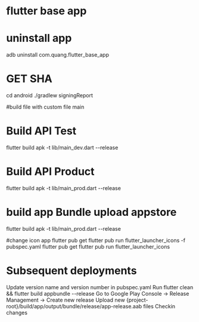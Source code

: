 # flutter base app

# uninstall app
adb uninstall com.quang.flutter_base_app

# GET SHA
cd android
./gradlew signingReport

#build file with custom file main
# Build API Test
flutter build apk -t lib/main_dev.dart --release
# Build API Product
flutter build apk -t lib/main_prod.dart --release

# build app Bundle upload appstore
flutter build apk -t lib/main_prod.dart --release

#change icon app
flutter pub get
flutter pub run flutter_launcher_icons -f pubspec.yaml
flutter pub get
flutter pub run flutter_launcher_icons

# Subsequent deployments
Update version name and version number in pubspec.yaml
Run flutter clean && flutter build appbundle --release
Go to Google Play Console -> Release Management -> Create new release
Upload new {project-root}/build/app/output/bundle/release/app-release.aab files
Checkin changes